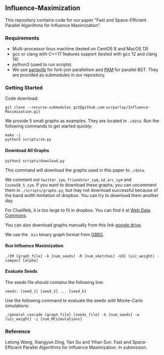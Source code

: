 ## Influence-Maximization

This repository contains code for our paper "Fast and Space-Efficient Parallel Algorithms for Influence Maximization".

### Requirements

- Multi-processor linux machine (tested on CentOS 8 and MacOS 13)
- gcc or clang with C++17 features support (tested with gcc 12 and clang 14)
- python3 (used to run scripts)
- We use <a href="https://github.com/cmuparlay/parlaylib">parlaylib</a> for fork-join parallelism and <a href="https://github.com/cmuparlay/PAM">PAM</a> for parallel BST. They are provided as submodules in our repository.

### Getting Started

Code download:
```
git clone --recurse-submodules git@github.com:ucrparlay/Influence-Maximization.git
```

We provide 5 small graphs as examples. They are located in `./data`. Run the following commands to get started quickly:
```
make -j
python3 scripts/im.py
```

#### Download All Graphs

```
python3 scripts/download.py
```

This command will download the graphs used in this paper to `./data`.

We comment out `twitter_sym`, `friendster_sym`, `sd_arc_sym` and `Cosmo50_5_sym`. If you want to download these graphs, you can uncomment them in `./scripts/graphs.py`, but may not download successful because of the band width limitation of dropbox. You can try to download them another day.

For ClueWeb, it is too large to fit in dropbox. You can find it at <a href="http://webdatacommons.org/hyperlinkgraph/">Web Data Commons</a>.

You can also download graphs manually from this link <a href="https://drive.google.com/drive/folders/1C86nDTo76aalBcmtgWWBLW6sOIhe1Btq?usp=share_link">google drive</a>.

We use the `.bin` binary graph format from [GBBS](https://github.com/ParAlg/gbbs).

#### Run Influence Maximization

```
./IM [graph_file] -k [num_seeds] -R [num_sketches] -UIC [uic_weight] -compact [alpha]
```

#### Evaluate Seeds

The seeds file should contains the following line:
```
seeds: [seed_1] [seed_2] ... [seed_k]
```

Use the following command to evaluate the seeds with Monte-Carlo simulations:

```
./general_cascade [graph_file] [seeds_file] -k [num_seeds] -w [uic_weight] -i [num_MCsimulations]
```

### Reference

Letong Wang, Xiangyun Ding, Yan Gu and Yihan Sun. Fast and Space-Efficient Parallel Algorithms for Influence Maximization. In submission.
